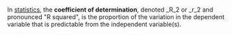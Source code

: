 \
In [statistics](https://en.wikipedia.org/wiki/Statistics "Statistics"), the **coefficient of determination**, denoted _R_2 or _r_2 and pronounced "R squared", is the proportion of the variation in the dependent variable that is predictable from the independent variable(s).

